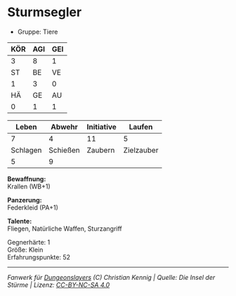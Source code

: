 # Sturmsegler  
- Gruppe: Tiere  

| KÖR | AGI | GEI |  
| --- | --- | --- |  
| 3   | 8   | 1   |
| ST  | BE  | VE  |  
| 1   | 3   | 0   |
| HÄ  | GE  | AU  |  
| 0   | 1   | 1   |


| Leben    | Abwehr   | Initiative | Laufen     |
| -------- | -------- | ---------- | ---------- |
| 7        | 4        | 11         | 5          |
| Schlagen | Schießen | Zaubern    | Zielzauber |
| 5        | 9        |            |            |

**Bewaffnung:**  
Krallen (WB+1)

**Panzerung:**  
Federkleid (PA+1)

**Talente:**  
Fliegen, Natürliche Waffen, Sturzangriff

Gegnerhärte: 1  
Größe: Klein  
Erfahrungspunkte: 52  



___
*Fanwerk für [Dungeonslayers](https://www.dungeonslayers.net/) (C) Christian Kennig | Quelle: Die Insel der Stürme | Lizenz: [CC-BY-NC-SA 4.0](https://creativecommons.org/licenses/by-nc-sa/4.0/deed.de)*
